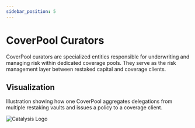 ```yaml
---
sidebar_position: 5
---
```


# CoverPool Curators

CoverPool curators are specialized entities responsible for underwriting and managing risk within dedicated coverage pools. They serve as the risk management layer between restaked capital and coverage clients.

## **Visualization**

Illustration showing how one CoverPool aggregates delegations from multiple restaking vaults and issues a policy to a coverage client.

![Catalysis Logo](/img/image7.png)